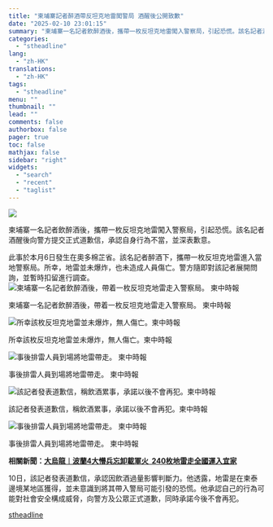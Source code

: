 ```yaml
---
title: "柬埔寨記者醉酒帶反坦克地雷闖警局 酒醒後公開致歉"
date: "2025-02-10 23:01:15"
summary: "柬埔寨一名記者飲醉酒後，攜帶一枚反坦克地雷闖入警察局，引起恐慌。該名記者酒..."
categories:
  - "stheadline"
lang:
  - "zh-HK"
translations:
  - "zh-HK"
tags:
  - "stheadline"
menu: ""
thumbnail: ""
lead: ""
comments: false
authorbox: false
pager: true
toc: false
mathjax: false
sidebar: "right"
widgets:
  - "search"
  - "recent"
  - "taglist"
---
```


![](https://image.stheadline.com/f/680p0/0x0/100/none/5e867239ddd2ccc1294d4ece28e94126/stheadline/inewsmedia/20250210/_2025021022551986122.jpg)






柬埔寨一名記者飲醉酒後，攜帶一枚反坦克地雷闖入警察局，引起恐慌。該名記者酒醒後向警方提交正式道歉信，承認自身行為不當，並深表歉意。

此事於本月6日發生在奧多棉芷省。該名記者醉酒下，攜帶一枚反坦克地雷進入當地警察局。所幸，地雷並未爆炸，也未造成人員傷亡。警方隨即對該記者展開問詢，並暫時扣留進行調查。
 ![柬埔寨一名記者飲醉酒後，帶着一枚反坦克地雷走入警察局。 柬中時報](https://image.hkhl.hk/f/1024p0/0x0/100/none/d5981bd6b119789fd8a05f254e6543d0/2025-02/IMG_5323.jpeg)


柬埔寨一名記者飲醉酒後，帶着一枚反坦克地雷走入警察局。 柬中時報



 ![所幸該枚反坦克地雷並未爆炸，無人傷亡。柬中時報](https://image.hkhl.hk/f/1024p0/0x0/100/none/6f177eb2f12fff5f4621716ab4aa3f20/2025-02/IMG_5324.jpeg)


所幸該枚反坦克地雷並未爆炸，無人傷亡。柬中時報



 ![事後排雷人員到場將地雷帶走。 柬中時報](https://image.hkhl.hk/f/1024p0/0x0/100/none/009e2ada8fd3c78c3fa5bbd32f833805/2025-02/IMG_5325.jpeg)


事後排雷人員到場將地雷帶走。 柬中時報



 ![該記者發表道歉信，稱飲酒累事，承諾以後不會再犯。柬中時報](https://image.hkhl.hk/f/1024p0/0x0/100/none/db43bfa705f19c1c69d7fe62bd401a2d/2025-02/IMG_5326.jpeg)


該記者發表道歉信，稱飲酒累事，承諾以後不會再犯。柬中時報



 ![事後排雷人員到場將地雷帶走。 柬中時報](https://image.hkhl.hk/f/1024p0/0x0/100/none/efd0120fdb19fd71ca266224c6dec4e1/2025-02/IMG_5327.jpeg)


事後排雷人員到場將地雷帶走。 柬中時報




**相關新聞：[大烏龍︱波蘭4大懵兵忘卸載軍火  240枚地雷走全國運入宜家](https://www.stheadline.com/world-topics/3419019)**

10日，該記者發表道歉信，承認因飲酒過量影響判斷力。他透露，地雷是在柬泰邊境某地區獲得，並未意識到將其帶入警局可能引發的恐慌。他承認自己的行為可能對社會安全構成威脅，向警方及公眾正式道歉，同時承諾今後不會再犯。

[stheadline](https://std.stheadline.com/realtime/article/2051988/即時-國際-柬埔寨記者醉酒帶反坦克地雷闖警局-酒醒後公開致歉)
